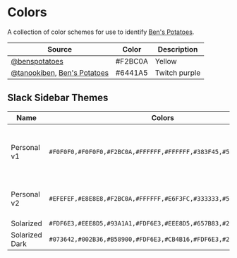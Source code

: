 # Colors

A collection of color schemes for use to identify [Ben's
Potatoes](http://benspotatoes.com).

| Source | Color | Description |
|--------|-------|-------------|
| [@benspotatoes](http://twitter.com/benspotatoes) | #F2BC0A | Yellow |
| [@tanookiben](http://twitter.com/tanookiben), [Ben's Potatoes](http://benspotatoes.com) | #6441A5 | Twitch purple | 

## Slack Sidebar Themes

| Name | Colors | Source | Notes |
|------|--------|--------|-------|
| Personal v1 | `#F0F0F0,#F0F0F0,#F2BC0A,#FFFFFF,#FFFFFF,#383F45,#55ACEE,#6441A5` | | Ben's Potatoes, Twitter and Twitch brands |
| Personal v2 | `#EFEFEF,#E8E8E8,#F2BC0A,#FFFFFF,#E6F3FC,#333333,#55ACEE,#6441A5` | | v1 + darker BG + tint hover |
| Solarized | `#FDF6E3,#EEE8D5,#93A1A1,#FDF6E3,#EEE8D5,#657B83,#2AA198,#DC322F` | [Gist](https://gist.github.com/mgreensmith/098897288f580b964ef8) | |
| Solarized Dark | `#073642,#002B36,#B58900,#FDF6E3,#CB4B16,#FDF6E3,#2AA198,#DC322F` | [Gist](https://gist.github.com/mgreensmith/098897288f580b964ef8) | |
